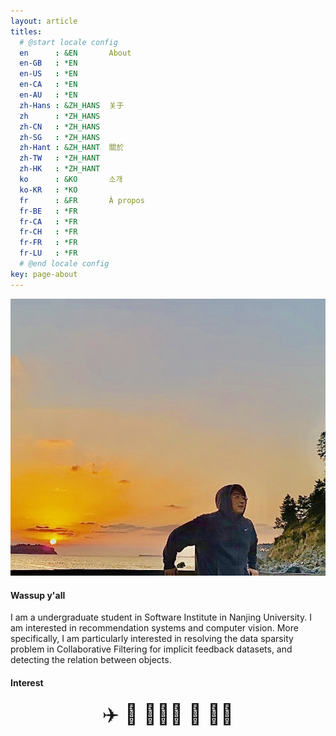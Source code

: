 ```yaml
---
layout: article
titles:
  # @start locale config
  en      : &EN       About
  en-GB   : *EN
  en-US   : *EN
  en-CA   : *EN
  en-AU   : *EN
  zh-Hans : &ZH_HANS  关于
  zh      : *ZH_HANS
  zh-CN   : *ZH_HANS
  zh-SG   : *ZH_HANS
  zh-Hant : &ZH_HANT  關於
  zh-TW   : *ZH_HANT
  zh-HK   : *ZH_HANT
  ko      : &KO       소개
  ko-KR   : *KO
  fr      : &FR       À propos
  fr-BE   : *FR
  fr-CA   : *FR
  fr-CH   : *FR
  fr-FR   : *FR
  fr-LU   : *FR
  # @end locale config
key: page-about
---
```


<div class="item">
  <div class="item__image">
    <img class="image image--lg" src="/assets/images/newProfile.JPG"/>
  </div>
  <div class="item__content">
    <div class="item__header">
      <h4>Wassup y'all</h4>
    </div>
    <div class="item__description">
      <p>I am a undergraduate student in Software Institute in Nanjing University. I am interested in recommendation systems and computer vision. More specifically, I am particularly interested in resolving the data sparsity problem in Collaborative Filtering for implicit feedback datasets, and detecting the relation between objects.</p>
    </div>
    <div class="item__header">
      <h4>Interest</h4>
    </div>
    <div class="item__description">
      <p> <div style="font-size:2rem;width:100%;text-align:center;">✈️ 🌄 👨🏻‍💻 🏀 🏊🏻‍</div> </p>
    </div>
  </div>
</div>
